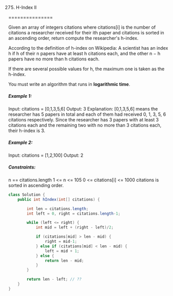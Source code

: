 275. H-Index II

===============

Given an array of integers citations where citations[i] is the number of citations a researcher received for their ith paper and citations is sorted in an ascending order, return compute the researcher's h-index.

According to the definition of h-index on Wikipedia: A scientist has an index h if h of their n papers have at least h citations each, and the other n − h papers have no more than h citations each.

If there are several possible values for h, the maximum one is taken as the h-index.

You must write an algorithm that runs in **logarithmic time**.

##### Example 1:

Input: citations = [0,1,3,5,6]
Output: 3
Explanation: [0,1,3,5,6] means the researcher has 5 papers in total and each of them had received 0, 1, 3, 5, 6 citations respectively.
Since the researcher has 3 papers with at least 3 citations each and the remaining two with no more than 3 citations each, their h-index is 3.

##### Example 2:

Input: citations = [1,2,100]
Output: 2

##### Constraints:

n == citations.length
1 <= n <= 105
0 <= citations[i] <= 1000
citations is sorted in ascending order.

```java
class Solution {
    public int hIndex(int[] citations) {

        int len = citations.length;
        int left = 0, right = citations.length-1;

        while (left <= right) {
            int mid = left + (right - left)/2;

            if (citations[mid] > len - mid) {
                right = mid-1;
            } else if (citations[mid] < len - mid) {
                left = mid + 1;
            } else {
                return len - mid;
            }
        }

        return len - left; // ??
    }
}
```

